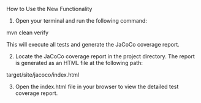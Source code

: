 How to Use the New Functionality
1. Open your terminal and run the following command:

mvn clean verify

This will execute all tests and generate the JaCoCo coverage report.

2. Locate the JaCoCo coverage report in the project directory. The report is generated as an HTML file at the following path:

target/site/jacoco/index.html

3. Open the index.html file in your browser to view the detailed test coverage report.